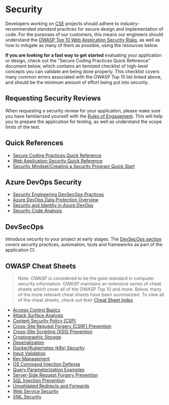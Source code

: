 # Security

Developers working on [CSE](../CSE.md) projects should adhere to industry-recommended standard practices for secure design and implementation of code. For the purposes of our customers, this means our engineers should understand the [OWASP Top 10 Web Application Security Risks](https://owasp.org/www-project-top-ten/), as well as how to mitigate as many of them as possible, using the resources below.

**If you are looking for a fast way to get started** evaluating your application or design, check out the "Secure Coding Practices Quick Reference" document below, which contains an itemized checklist of high-level concepts you can validate are being done properly. This checklist covers many common errors associated with the OWASP Top 10 list linked above, and should be the minimum amount of effort being put into security.

## Requesting Security Reviews

When requesting a security review for your application, please make sure you have familiarized yourself with the [Rules of Engagement](rules-of-engagement.md). This will help you to prepare the application for testing, as well as understand the scope limits of the test.

## Quick References

* [Secure Coding Practices Quick Reference](https://owasp.org/www-pdf-archive/OWASP_SCP_Quick_Reference_Guide_v2.pdf)
* [Web Application Security Quick Reference](https://www.owasp.org/images/0/09/OWASP_Web_Application_Security_Quick_Reference_Guide_0.3.pdf)
* [Security Mindset/Creating a Security Program Quick Start](https://www.owasp.org/images/5/53/OWASP_Quick_Start_Guide.pdf)

## Azure DevOps Security

* [Security Engineering DevSecOps Practices](https://www.microsoft.com/en-us/securityengineering/devsecops)
* [Azure DevOps Data Protection Overview](https://docs.microsoft.com/en-us/azure/devops/organizations/security/data-protection?view=azure-devops)
* [Security and Identity in Azure DevOps](https://docs.microsoft.com/en-us/azure/devops/organizations/security/about-security-identity?view=azure-devops)
* [Security Code Analysis](https://secdevtools.azurewebsites.net/)

## DevSecOps

Introduce security to your project at early stages. The [DevSecOps section](./../continuous-integration/dev-sec-ops/readme.md) covers security practices, automation, tools and frameworks as part of the application CI.

## OWASP Cheat Sheets

> Note: OWASP is considered to be the gold-standard in computer security information. OWASP maintains an extensive series of cheat sheets which cover all of the OWASP Top 10 and more. Below, many of the more relevant cheat sheets have been summarized. To view all of the cheat sheets, check out their [Cheat Sheet Index](https://github.com/OWASP/CheatSheetSeries/blob/master/Index.md).

* [Access Control Basics](https://github.com/OWASP/CheatSheetSeries/blob/master/cheatsheets/Access_Control_Cheat_Sheet.md)
* [Attack Surface Analysis](https://github.com/OWASP/CheatSheetSeries/blob/master/cheatsheets/Attack_Surface_Analysis_Cheat_Sheet.md)
* [Content Security Policy (CSP)](https://github.com/OWASP/CheatSheetSeries/blob/master/cheatsheets/Content_Security_Policy_Cheat_Sheet.md)
* [Cross-Site Request Forgery (CSRF) Prevention](https://github.com/OWASP/CheatSheetSeries/blob/master/cheatsheets/Cross-Site_Request_Forgery_Prevention_Cheat_Sheet.md)
* [Cross-Site Scripting (XSS) Prevention](https://github.com/OWASP/CheatSheetSeries/blob/master/cheatsheets/Cross_Site_Scripting_Prevention_Cheat_Sheet.md)
* [Cryptographic Storage](https://github.com/OWASP/CheatSheetSeries/blob/master/cheatsheets/Cryptographic_Storage_Cheat_Sheet.md)
* [Deserialization](https://github.com/OWASP/CheatSheetSeries/blob/master/cheatsheets/Deserialization_Cheat_Sheet.md)
* [Docker/Kubernetes (k8s) Security](https://github.com/OWASP/CheatSheetSeries/blob/master/cheatsheets/Docker_Security_Cheat_Sheet.md)
* [Input Validation](https://github.com/OWASP/CheatSheetSeries/blob/master/cheatsheets/Input_Validation_Cheat_Sheet.md)
* [Key Management](https://github.com/OWASP/CheatSheetSeries/blob/master/cheatsheets/Key_Management_Cheat_Sheet.md)
* [OS Command Injection Defense](https://github.com/OWASP/CheatSheetSeries/blob/master/cheatsheets/OS_Command_Injection_Defense_Cheat_Sheet.md)
* [Query Parameterization Examples](https://github.com/OWASP/CheatSheetSeries/blob/master/cheatsheets/Query_Parameterization_Cheat_Sheet.md)
* [Server-Side Request Forgery Prevention](https://github.com/OWASP/CheatSheetSeries/blob/master/cheatsheets/Server_Side_Request_Forgery_Prevention_Cheat_Sheet.md)
* [SQL Injection Prevention](https://github.com/OWASP/CheatSheetSeries/blob/master/cheatsheets/SQL_Injection_Prevention_Cheat_Sheet.md)
* [Unvalidated Redirects and Forwards](https://github.com/OWASP/CheatSheetSeries/blob/master/cheatsheets/Unvalidated_Redirects_and_Forwards_Cheat_Sheet.md)
* [Web Service Security](https://github.com/OWASP/CheatSheetSeries/blob/master/cheatsheets/Web_Service_Security_Cheat_Sheet.md)
* [XML Security](https://github.com/OWASP/CheatSheetSeries/blob/master/cheatsheets/XML_Security_Cheat_Sheet.md)
